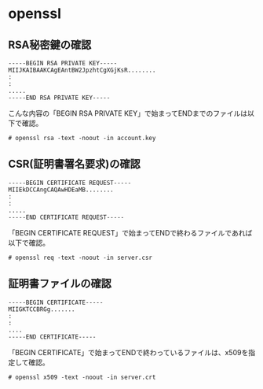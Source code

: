 # openssl

## RSA秘密鍵の確認

```
-----BEGIN RSA PRIVATE KEY-----
MIIJKAIBAAKCAgEAntBW2JpzhtCgXGjKsR........
:
:
.....
-----END RSA PRIVATE KEY-----
```

こんな内容の「BEGIN RSA PRIVATE KEY」で始まってENDまでのファイルは以下で確認。

```console
# openssl rsa -text -noout -in account.key 
```

## CSR(証明書署名要求)の確認

```
-----BEGIN CERTIFICATE REQUEST-----
MIIEkDCCAngCAQAwHDEaMB........
:
:
.....
-----END CERTIFICATE REQUEST-----
```

「BEGIN CERTIFICATE REQUEST」で始まってENDで終わるファイルであれば以下で確認。

```console
# openssl req -text -noout -in server.csr
```

## 証明書ファイルの確認

```
-----BEGIN CERTIFICATE-----
MIIGKTCCBRGg.......
:
:
....
-----END CERTIFICATE-----
```

「BEGIN CERTIFICATE」で始まってENDで終わっているファイルは、x509を指定して確認。

```console
# openssl x509 -text -noout -in server.crt
```
